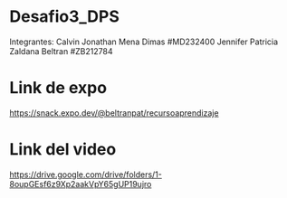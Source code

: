 # Desafio3_DPS
Integrantes:
Calvin Jonathan Mena Dimas #MD232400
Jennifer Patricia Zaldana Beltran #ZB212784 

# Link de expo
https://snack.expo.dev/@beltranpat/recursoaprendizaje

# Link del video 
https://drive.google.com/drive/folders/1-8oupGEsf6z9Xp2aakVpY65gUP19ujro
